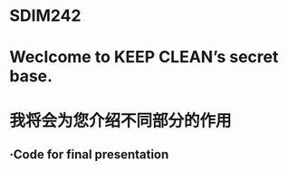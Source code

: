 # SDIM242
# Weclcome to KEEP CLEAN’s secret base.

# 我将会为您介绍不同部分的作用

·Code for final presentation
-----

